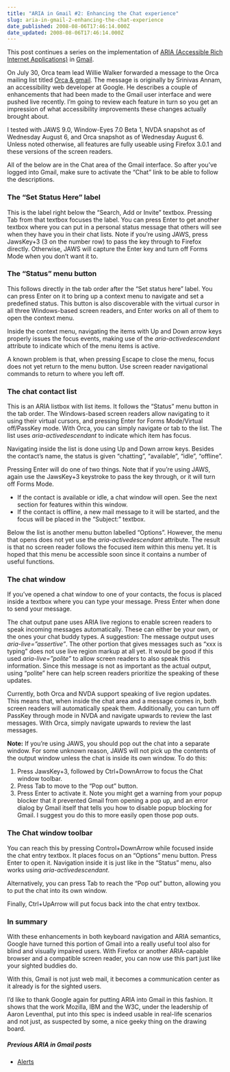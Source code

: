 ```yaml
---
title: "ARIA in Gmail #2: Enhancing the Chat experience"
slug: aria-in-gmail-2-enhancing-the-chat-experience
date_published: 2008-08-06T17:46:14.000Z
date_updated: 2008-08-06T17:46:14.000Z
---
```


This post continues a series on the implementation of [ARIA (Accessible Rich Internet Applications)](http://developer.mozilla.org/en/docs/Accessible_DHTML) in [Gmail](http://mail.google.com/).

On July 30, Orca team lead Willie Walker forwarded a message to the Orca mailing list titled [Orca & gmail](http://mail.gnome.org/archives/orca-list/2008-July/msg00444.html). The message is originally by Srinivas Annam, an accessibility web developer at Google. He describes a couple of enhancements that had been made to the Gmail user interface and were  pushed live recently. I&#8217;m going to review each feature in turn so you get an impression of what accessibility improvements these changes actually brought about.

I tested with JAWS 9.0, Window-Eyes 7.0 Beta 1, NVDA snapshot as of Wednesday August 6, and Orca snapshot as of Wednesday August 6. Unless noted otherwise, all features are fully useable using Firefox 3.0.1 and these versions of the screen readers.

All of the below are in the Chat area of the Gmail interface. So after you&#8217;ve logged into Gmail, make sure to activate the &#8220;Chat&#8221; link to be able to follow the descriptions.

### The &#8220;Set Status Here&#8221; label

This is the label right below the &#8220;Search, Add or Invite&#8221; textbox. Pressing Tab from that textbox focuses the label. You can press Enter to get another textbox where you can put in a personal status message that others will see when they have you in their chat lists. Note if you&#8217;re using JAWS, press JawsKey+3 (3 on the number row) to pass the key through to Firefox directly. Otherwise, JAWS will capture the Enter key and turn off Forms Mode when you don&#8217;t want it to.

### The &#8220;Status&#8221; menu button

This follows directly in the tab order after the &#8220;Set status here&#8221; label. You can press Enter on it to bring up a context menu to navigate and set a predefined status. This button is also discoverable with the virtual cursor in all three Windows-based screen readers, and Enter works on all of them to open the context menu.

Inside the context menu, navigating the items with Up and Down arrow keys properly issues the focus events, making use of the *aria-activedescendant* attribute to indicate which of the menu items is active.

A known problem is that, when pressing Escape to close the menu, focus does not yet return to the menu button. Use screen reader navigational commands to return to where you left off.

### The chat contact list

This is an ARIA listbox with list items. It follows the &#8220;Status&#8221; menu button in the tab order. The Windows-based screen readers allow navigating to it using their virtual cursors, and pressing Enter for Forms Mode/Virtual off/PassKey mode. With Orca, you can simply navigate or tab to the list. The list uses *aria-activedescendant* to indicate which item has focus.

Navigating inside the list is done using Up and Down arrow keys. Besides the contact&#8217;s name, the status is given &#8220;chatting&#8221;, &#8220;available&#8221;, &#8220;idle&#8221;, &#8220;offline&#8221;.

Pressing Enter will do one of two things. Note that if you&#8217;re using JAWS, again use the JawsKey+3 keystroke to pass the key through, or it will turn off Forms Mode.

- If the contact is available or idle, a chat window will open. See the next section for features within this window.
- If the contact is offline, a new mail message to it will be started, and the focus will be placed in the &#8220;Subject:&#8221; textbox.

Below the list is another menu button labelled &#8220;Options&#8221;. However, the menu that opens does not yet use the *aria-activedescendant* attribute. The result is that no screen reader follows the focused item within this menu yet. It is hoped that this menu be accessible soon since it contains a number of useful functions.

### The chat window

If you&#8217;ve opened a chat window to one of your contacts, the focus is placed inside a textbox where you can type your message. Press Enter when done to send your message.

The chat output pane uses ARIA live regions to enable screen readers to speak incoming messages automatically. These can either be your own, or the ones your chat buddy types. A suggestion: The message output uses *aria-live=&#8221;assertive&#8221;*. The other portion that gives messages such as &#8220;xxx is typing&#8221; does not use live region markup at all yet. It would be good if this used *aria-live=&#8221;polite&#8221;* to allow screen readers to also speak this information. Since this message is not as important as the actual output, using &#8220;polite&#8221; here can help screen readers prioritize the speaking of these updates.

Currently, both Orca and NVDA support speaking of live region updates. This means that, when inside the chat area and a message comes in, both screen readers will automatically speak them. Additionally, you can turn off PassKey through mode in NVDA and navigate upwards to review the last messages. With Orca, simply navigate upwards to review the last messages.

**Note:** If you&#8217;re using JAWS, you should pop out the chat into a separate window. For some unknown reason, JAWS will not pick up the contents of the output window unless the chat is inside its own window. To do this:

1. Press JawsKey+3, followed by Ctrl+DownArrow to focus the Chat window toolbar.
2. Press Tab to move to the &#8220;Pop out&#8221; button.
3. Press Enter to activate it. Note you might get a warning from your popup blocker that it prevented Gmail from opening a pop up, and an error dialog by Gmail itself that tells you how to disable popup blocking for Gmail. I suggest you do this to more easily open those pop outs.

### The Chat window toolbar

You can reach this by pressing Control+DownArrow while focused inside the chat entry textbox. It places focus on an &#8220;Options&#8221; menu button. Press Enter to open it. Navigation inside it is just like in the &#8220;Status&#8221; menu, also works using *aria-activedescendant*.

Alternatively, you can press Tab to reach the &#8220;Pop out&#8221; button, allowing you to put the chat into its own window.

Finally, Ctrl+UpArrow will put focus back into the chat entry textbox.

### In summary

With these enhancements in both keyboard navigation and ARIA semantics, Google have turned this portion of Gmail into a really useful tool also for blind and visually impaired users. With Firefox or another ARIA-capable browser and a compatible screen reader, you can now use this part just like your sighted buddies do.

With this, Gmail is not just web mail, it becomes a communication center as it already is for the sighted users.

I&#8217;d like to thank Google again for putting ARIA into Gmail in this fashion. It shows that the work Mozilla, IBM and the W3C, under the leadership of Aaron Leventhal, put into this spec is indeed usable in real-life scenarios and not just, as suspected by some, a nice geeky thing on the drawing board.

##### Previous ARIA in Gmail posts

- [Alerts](http://www.marcozehe.de/2008/08/04/aria-in-gmail-1-alerts/)
